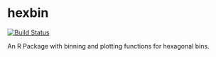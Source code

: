 hexbin
======
[![Build Status](https://travis-ci.org/edzer/hexbin.png?branch=master)](https://travis-ci.org/edzer/hexbin)

An R Package with binning and plotting functions for hexagonal bins.
